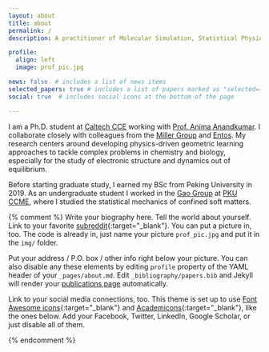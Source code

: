 ```yaml
---
layout: about
title: about
permalink: /
description: A practitioner of Molecular Simulation, Statistical Physics, and Machine Learning. 

profile:
  align: left
  image: prof_pic.jpg

news: false  # includes a list of news items
selected_papers: true # includes a list of papers marked as "selected={true}"
social: true  # includes social icons at the bottom of the page

---
```


I am a Ph.D. student at <a href="https://cce.caltech.edu/">Caltech CCE</a> working with <a href="http://tensorlab.cms.caltech.edu/users/anima/group.html">Prof. Anima Anandkumar</a>. I collaborate closely with colleagues from the <a href="https://millergroup.caltech.edu/Miller_Group/Home.html">Miller Group</a> and <a href="https://www.entos.ai/about">Entos</a>. My research centers around developing physics-driven geometric learning approaches to tackle complex problems in chemistry and biology, especially for the study of electronic structure and dynamics out of equilibrium.

Before starting graduate study, I earned my BSc from Peking University in 2019. As an undergraduate student I worked in the <a href="https://www.chem.pku.edu.cn/gaoyq/">Gao Group</a> at <a href="https://www.chem.pku.edu.cn/en/">PKU CCME</a>, where I studied the statistical mechanics of confined soft matters. 

{% comment %} 
Write your biography here. Tell the world about yourself. Link to your favorite [subreddit](http://reddit.com){:target="\_blank"}. You can put a picture in, too. The code is already in, just name your picture `prof_pic.jpg` and put it in the `img/` folder.

Put your address / P.O. box / other info right below your picture. You can also disable any these elements by editing `profile` property of the YAML header of your `_pages/about.md`. Edit `_bibliography/papers.bib` and Jekyll will render your [publications page](/al-folio/publications/) automatically.

Link to your social media connections, too. This theme is set up to use [Font Awesome icons](http://fortawesome.github.io/Font-Awesome/){:target="\_blank"} and [Academicons](https://jpswalsh.github.io/academicons/){:target="\_blank"}, like the ones below. Add your Facebook, Twitter, LinkedIn, Google Scholar, or just disable all of them.

{% endcomment %}
